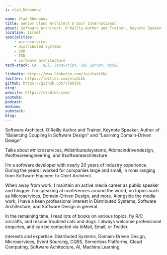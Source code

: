 ```yaml
---
i: vlad_khononov

name: Vlad Khononov
title: Senior Cloud Architect @ DoiT International
about: Software Architect, O'Reilly Author and Trainer, Keynote Speaker. Author of "Balancing Coupling in Software Design" and "Learning Domain-Driven Design"
location: Israel
specialities:
    - microservices
    - distributed systems
    - DDD
    - TDD
    - software architecture
tech-stack: C#, .NET, JavaScript, SQL Server, MySQL

linkedin: https://www.linkedin.com/in/vladikk/
twitter: https://twitter.com/vladikk
github: https://github.com/vladikk
xing: 
website: https://vladikk.com/
youtube: 
podcast: 
medium: 
substack: 
blog: 
---
```


Software Architect, O'Reilly Author and Trainer, Keynote Speaker. Author of "Balancing Coupling in Software Design" and "Learning Domain-Driven Design"

Talks about #microservices, #distributedsystems, #domaindrivendesign, #softwareengineering, and #softwarearchitecture

I’m a software developer with nearly 20 years of industry experience. During the years I worked for companies large and small, in roles ranging from Software Engineer to Chief Architect. 

When away from work, I maintain an active media career as public speaker and blogger. I’m speaking at conferences around the world, on topics such as Microservices, Domain-Driven Design, and more. Alongside the media work, I have a keen professional interest in Distributed Systems, Software Architecture, and Software Design in general. 

In the remaining time, I read lots of books on various topics, fly R/C aircrafts, and rescue troubled cats and dogs. I always welcome professional enquiries, and can be contacted via InMail, Email, or Twitter.

Interests and expertise: Distributed Systems, Domain-Driven Design, Microservices, Event Sourcing, CQRS, Serverless Platforms, Cloud Computing, Software Achitecture, AI, Machine Learning